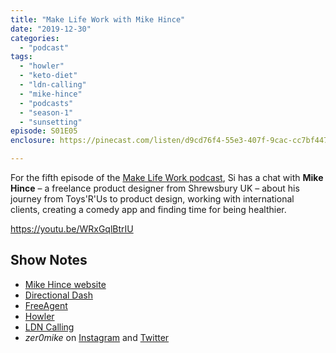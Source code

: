 ```yaml
---
title: "Make Life Work with Mike Hince"
date: "2019-12-30"
categories: 
  - "podcast"
tags: 
  - "howler"
  - "keto-diet"
  - "ldn-calling"
  - "mike-hince"
  - "podcasts"
  - "season-1"
  - "sunsetting"
episode: S01E05
enclosure: https://pinecast.com/listen/d9cd76f4-55e3-407f-9cac-cc7bf447e561.mp3

---
```


For the fifth episode of the [Make Life Work podcast](https://sijobling.com/makelifework/), Si has a chat with **Mike Hince** – a freelance product designer from Shrewsbury UK – about his journey from Toys'R'Us to product design, working with international clients, creating a comedy app and finding time for being healthier.

https://youtu.be/WRxGqlBtrIU

## Show Notes

- [Mike Hince website](https://mikehince.com/)
- [Directional Dash](https://mikehince.com/directional-dash/)
- [FreeAgent](https://www.freeagent.com/)
- [Howler](https://twitter.com/howlerco)
- [LDN Calling](https://anchor.fm/ldncalling)
- _zer0mike_ on [Instagram](https://www.instagram.com/zer0mike/) and [Twitter](https://twitter.com/zer0mike)
